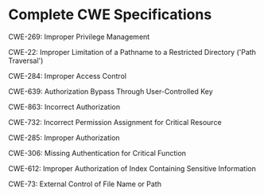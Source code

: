 

# Complete CWE Specifications

CWE-269: Improper Privilege Management

CWE-22: Improper Limitation of a Pathname to a Restricted Directory ('Path Traversal')

CWE-284: Improper Access Control

CWE-639: Authorization Bypass Through User-Controlled Key

CWE-863: Incorrect Authorization

CWE-732: Incorrect Permission Assignment for Critical Resource

CWE-285: Improper Authorization

CWE-306: Missing Authentication for Critical Function

CWE-612: Improper Authorization of Index Containing Sensitive Information

CWE-73: External Control of File Name or Path